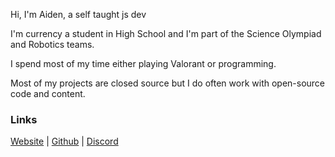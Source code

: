 Hi, I'm Aiden, a self taught js dev

I'm currency a student in High School and I'm part of the Science Olympiad and Robotics teams.

I spend most of my time either playing Valorant or programming.

Most of my projects are closed source but I do often work with open-source code and content.

### Links

[Website](https://aiden.codes) |
[Github](https://github.com/aidenybai) | 
[Discord](https://dsc.bio/aids)
